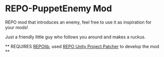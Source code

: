 # REPO-PuppetEnemy Mod
 REPO mod that introduces an enemy, feel free to use it as inspiration for your mods!

 Just a friendly little guy who follows you around and makes a ruckus.

** REQUIRES [REPOlib](https://github.com/ZehsTeam/REPOLib), used [REPO Unity Project Patcher](https://github.com/Kesomannen/unity-repo-project-patcher) to develop the mod **
